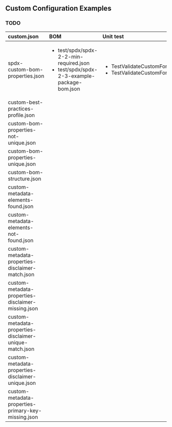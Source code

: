 ## Custom Configuration Examples

### TODO

| custom.json | BOM | Unit test |
| :-- | :-- | :-- |
|spdx-custom-bom-properties.json | <ul><li>test/spdx/spdx-2-2-min-required.json</li><li>test/spdx/spdx-2-3-example-package-bom.json</li></ul>|<ul><li>TestValidateCustomFormatUnsupportedSPDX_2_2</li><li>TestValidateCustomFormatUnsupportedSPDX_2_3</li></ul> |
| custom-best-practices-profile.json |||
| custom-bom-properties-not-unique.json|||
| custom-bom-properties-unique.json|||
| custom-bom-structure.json|||
| custom-metadata-elements-found.json|||
| custom-metadata-elements-not-found.json|||
| custom-metadata-properties-disclaimer-match.json|||
| custom-metadata-properties-disclaimer-missing.json|||
| custom-metadata-properties-disclaimer-unique-match.json|||
| custom-metadata-properties-disclaimer-unique.json|||
| custom-metadata-properties-primary-key-missing.json|||